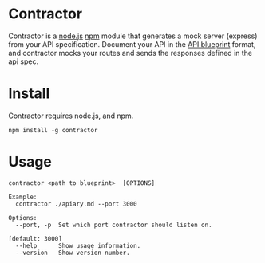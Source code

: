 # Contractor

Contractor is a [node.js](http://nodejs.org/) [npm](https://npmjs.org/) module that generates a mock server (express) from your API specification. Document your API in the [API blueprint](http://apiblueprint.org/) format, and contractor mocks your routes and sends the responses defined in the api spec.

# Install

Contractor requires node.js, and npm.

    npm install -g contractor

# Usage

    contractor <path to blueprint>  [OPTIONS]

    Example:
      contractor ./apiary.md --port 3000

    Options:
      --port, -p  Set which port contractor should listen on.
                                                                     [default: 3000]
      --help      Show usage information.
      --version   Show version number.


